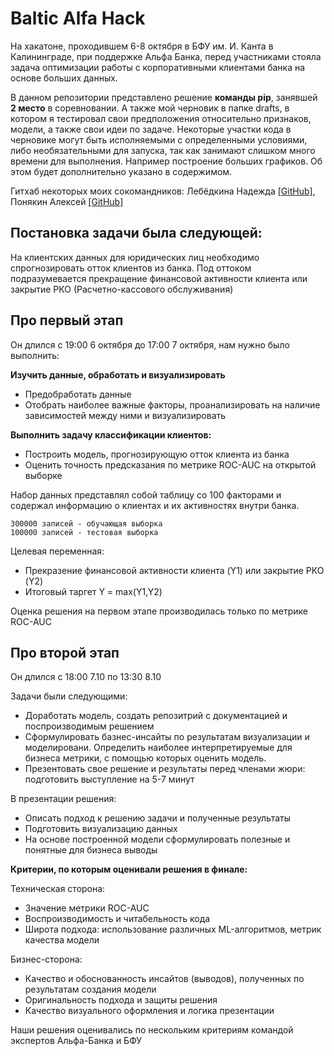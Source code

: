 # Baltic Alfa Hack
На хакатоне, проходившем 6-8 октября в БФУ им. И. Канта в Калининграде, при поддержке Альфа Банка, 
перед участниками стояла задача оптимизации работы с корпоративными клиентами банка на основе больших данных. 

В данном репозитории представлено решение <b>команды pip</b>, занявшей <b>2 место</b> в соревновании. 
А также мой черновик в папке drafts, в котором я тестировал свои предположения относительно признаков, модели, а также свои идеи по задаче. 
Некоторые участки кода в черновике могут быть исполняемыми с определенными условиями, либо необязательными для запуска, так как занимают слишком много времени для выполнения.
Например построение больших графиков. Об этом будет дополнительно указано в содержимом.

Гитхаб некоторых моих сокомандников: Лебёдкина Надежда [[GitHub]](https://github.com/Lebedkina), Понякин Алексей [[GitHub]](https://github.com/Mortemine)

## Постановка задачи была следующей: 

На клиентских данных для юридических лиц необходимо спрогнозировать отток клиентов из банка. 
Под оттоком подразумевается прекращение финансовой активности клиента или закрытие РКО (Расчетно-кассового обслуживания)

## Про первый этап
Он длился с 19:00 6 октября до 17:00 7 октября, нам нужно было выполнить: 

<b>Изучить данные, обработать и визуализировать</b>
<ul>
 <li>Предобработать данные</li>
 <li>Отобрать наиболее важные факторы, проанализировать на наличие зависимостей между ними и визуализировать</li>
</ul>

<b>Выполнить задачу классификации клиентов:</b>
<ul>
 <li>Построить модель, прогнозирующую отток клиента из банка</li>
 <li>Оценить точность предсказания по метрике ROC-AUC на открытой выборке</li>
</ul>

Набор данных представлял собой таблицу со 100 факторами и содержал информацию о клиентах и их активностях внутри банка.

    300000 записей - обучающая выборка
    100000 записей - тестовая выборка

Целевая переменная:
<ul>
 <li>Прекразение финансовой активности клиента (Y1) или закрытие РКО (Y2)</li>
 <li>Итоговый таргет Y = max(Y1,Y2)</li>
</ul>

Оценка решения на первом этапе производилась только по метрике ROC-AUC

## Про второй этап 
Он длился с 18:00 7.10 по 13:30 8.10

Задачи были следующими: 
<ul>
 <li>Доработать модель, создать репозитрий с документацией и поспроизводимым решением</li>
 <li>Сформулировать базнес-инсайты по результатам визуализации и моделировани. Определить наиболее интерпретируемые 
   для бизнеса метрики, с помощью которых оценить модель.</li>
 <li>Презентовать свое решение и результаты перед членами жюри: подготовить выступление на 5-7 минут</li>
</ul>

В презентации решения:
<ul>
 <li>Описать подход к решению задачи и полученные результаты</li>
 <li>Подготовить визуализацию данных</li>
 <li>На основе построенной модели сформулировать полезные и понятные для бизнеса выводы</li>
</ul>

<b>Критерии, по которым оценивали решения в финале:</b>

Техническая сторона:
<ul>
 <li>Значение метрики ROC-AUC</li>
 <li>Воспроизводимость и читабельность кода</li>
 <li>Широта подхода: использование различных ML-алгоритмов, метрик качества модели</li>
</ul>

Бизнес-сторона:
<ul>
 <li>Качество и обоснованность инсайтов (выводов), полученных по результатам создания модели</li>
 <li>Оригинальность подхода и защиты решения</li>
 <li>Качество визуального оформления и логика презентации</li>
</ul>

Наши решения оценивались по нескольким критериям командой экспертов Альфа-Банка и БФУ
